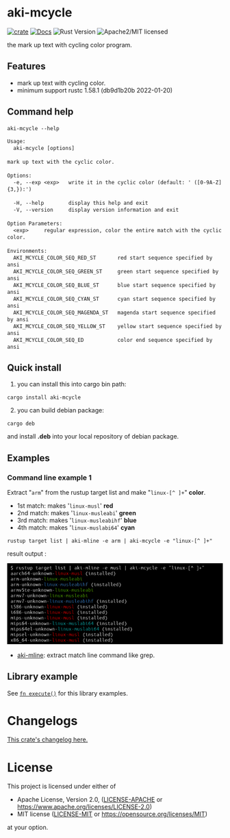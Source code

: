 # aki-mcycle

[![crate][crate-image]][crate-link]
[![Docs][docs-image]][docs-link]
![Rust Version][rustc-image]
![Apache2/MIT licensed][license-image]

the mark up text with cycling color program.

## Features

- mark up text with cycling color.
- minimum support rustc 1.58.1 (db9d1b20b 2022-01-20)

## Command help

```
aki-mcycle --help
```

```
Usage:
  aki-mcycle [options]

mark up text with the cyclic color.

Options:
  -e, --exp <exp>   write it in the cyclic color (default: ' ([0-9A-Z]{3,}):')

  -H, --help        display this help and exit
  -V, --version     display version information and exit

Option Parameters:
  <exp>     regular expression, color the entire match with the cyclic color.

Environments:
  AKI_MCYCLE_COLOR_SEQ_RED_ST       red start sequence specified by ansi
  AKI_MCYCLE_COLOR_SEQ_GREEN_ST     green start sequence specified by ansi
  AKI_MCYCLE_COLOR_SEQ_BLUE_ST      blue start sequence specified by ansi
  AKI_MCYCLE_COLOR_SEQ_CYAN_ST      cyan start sequence specified by ansi
  AKI_MCYCLE_COLOR_SEQ_MAGENDA_ST   magenda start sequence specified by ansi
  AKI_MCYCLE_COLOR_SEQ_YELLOW_ST    yellow start sequence specified by ansi
  AKI_MCYCLE_COLOR_SEQ_ED           color end sequence specified by ansi
```

## Quick install

1. you can install this into cargo bin path:

```
cargo install aki-mcycle
```

2. you can build debian package:

```
cargo deb
```

and install **.deb** into your local repository of debian package.

## Examples

### Command line example 1

Extract "`arm`" from the rustup target list and make "`linux-[^ ]+`" **color**.

- 1st match: makes '`linux-musl`' **red**
- 2nd match: makes '`linux-musleabi`' **green**
- 3rd match: makes '`linux-musleabihf`' **blue**
- 4th match: makes '`linux-muslabi64`' **cyan**

```
rustup target list | aki-mline -e arm | aki-mcycle -e "linux-[^ ]+"
```

result output :

![out rustup image]

[out rustup image]: https://raw.githubusercontent.com/aki-akaguma/aki-mcycle/main/img/out-rustup-1.png

- [aki-mline](https://crates.io/crates/aki-mline): extract match line command like grep.

## Library example

See [`fn execute()`] for this library examples.

[`fn execute()`]: crate::execute


# Changelogs

[This crate's changelog here.](https://github.com/aki-akaguma/aki-mcycle/blob/main/CHANGELOG.md)

# License

This project is licensed under either of

 * Apache License, Version 2.0, ([LICENSE-APACHE](LICENSE-APACHE) or
   https://www.apache.org/licenses/LICENSE-2.0)
 * MIT license ([LICENSE-MIT](LICENSE-MIT) or
   https://opensource.org/licenses/MIT)

at your option.

[//]: # (badges)

[crate-image]: https://img.shields.io/crates/v/aki-mcycle.svg
[crate-link]: https://crates.io/crates/aki-mcycle
[docs-image]: https://docs.rs/aki-mcycle/badge.svg
[docs-link]: https://docs.rs/aki-mcycle/
[rustc-image]: https://img.shields.io/badge/rustc-1.58+-blue.svg
[license-image]: https://img.shields.io/badge/license-Apache2.0/MIT-blue.svg
